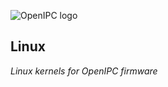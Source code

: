 ![OpenIPC logo][logo]

## Linux
_Linux kernels for OpenIPC firmware_

[logo]: https://openipc.org/assets/openipc-logo-black.svg
